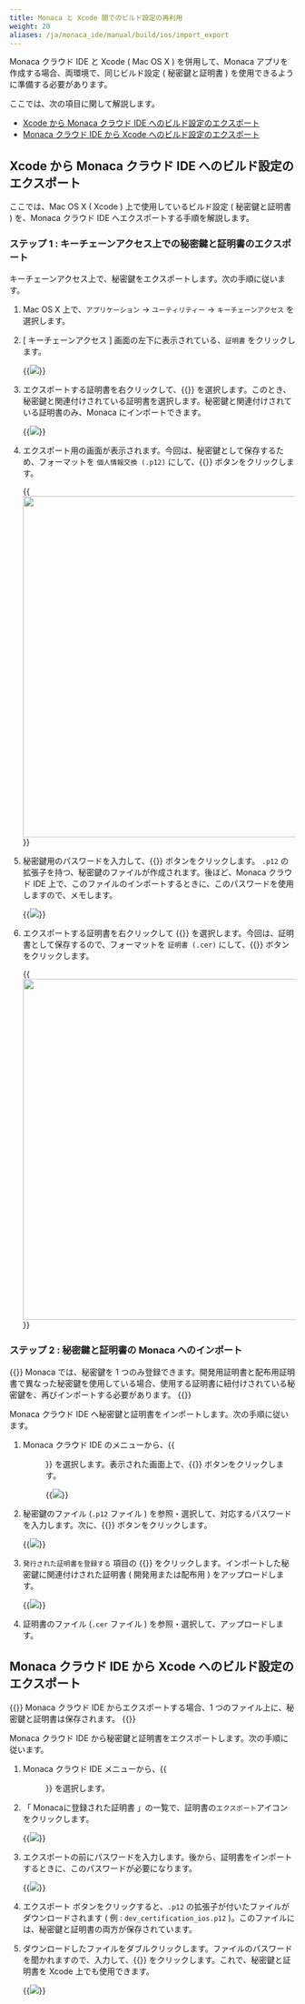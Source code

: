 ```yaml
---
title: Monaca と Xcode 間でのビルド設定の再利用
weight: 20
aliases: /ja/monaca_ide/manual/build/ios/import_export
---
```


Monaca クラウド IDE と Xcode ( Mac OS X ) を併用して、Monaca
アプリを作成する場合、両環境で、同じビルド設定 ( 秘密鍵と証明書 )
を使用できるように準備する必要があります。

ここでは、次の項目に関して解説します。

-   [Xcode から Monaca クラウド IDE へのビルド設定のエクスポート](#xcode-から-monaca-クラウド-ide-へのビルド設定のエクスポート)
-   [Monaca クラウド IDE から Xcode へのビルド設定のエクスポート](#monaca-クラウド-ide-から-xcode-へのビルド設定のエクスポート)

Xcode から Monaca クラウド IDE へのビルド設定のエクスポート
-----------------------------------------------------------

ここでは、Mac OS X ( Xcode ) 上で使用しているビルド設定 ( 秘密鍵と証明書
) を、Monaca クラウド IDE へエクスポートする手順を解説します。

### ステップ 1 : キーチェーンアクセス上での秘密鍵と証明書のエクスポート

キーチェーンアクセス上で、秘密鍵をエクスポートします。次の手順に従います。

1.  Mac OS X 上で、`アプリケーション` &rarr; `ユーティリティー` &rarr; `キーチェーンアクセス`
    を選択します。
2.  \[ キーチェーンアクセス \] 画面の左下に表示されている、`証明書`
    をクリックします。

    {{<img src="/images/monaca_ide/manual/build/import_export/1.png">}}

3.  エクスポートする証明書を右クリックして、{{<guilabel name="「 証明書名 」 を書き出す">}}
    を選択します。このとき、秘密鍵と関連付けされている証明書を選択します。秘密鍵と関連付けされている証明書のみ、Monaca
    にインポートできます。

    {{<img src="/images/monaca_ide/manual/build/import_export/2.png">}}

4.  エクスポート用の画面が表示されます。今回は、秘密鍵として保存するため、フォーマットを
    `個人情報交換 (.p12)` にして、{{<guilabel name="保存">}} ボタンをクリックします。

    {{<img src="/images/monaca_ide/manual/build/import_export/3.png" width="600">}}

5.  秘密鍵用のパスワードを入力して、{{<guilabel name="OK">}} ボタンをクリックします。 `.p12`
    の拡張子を持つ、秘密鍵のファイルが作成されます。後ほど、Monaca
    クラウド IDE
    上で、このファイルのインポートするときに、このパスワードを使用しますので、メモします。

    {{<img src="/images/monaca_ide/manual/build/import_export/4.png">}}

6.  エクスポートする証明書を右クリックして {{<guilabel name="「 証明書名 」 を書き出す">}}
    を選択します。今回は、証明書として保存するので、フォーマットを
    `証明書 (.cer)` にして、{{<guilabel name="保存">}} ボタンをクリックします。

    {{<img src="/images/monaca_ide/manual/build/import_export/5.png" width="600">}}

### ステップ 2 : 秘密鍵と証明書の Monaca へのインポート

{{<note>}}
Monaca では、秘密鍵を 1
つのみ登録できます。開発用証明書と配布用証明書で異なった秘密鍵を使用している場合、使用する証明書に紐付けされている秘密鍵を、再びインポートする必要があります。
{{</note>}}

Monaca クラウド IDE
へ秘密鍵と証明書をインポートします。次の手順に従います。

1.  Monaca クラウド IDE のメニューから、{{<menu menu1="設定" menu2="iOS ビルド設定">}}
    を選択します。表示された画面上で、{{<guilabel name="インポート">}}
    ボタンをクリックします。

    {{<img src="/images/monaca_ide/manual/build/import_export/6.png">}}

2.  秘密鍵のファイル (`.p12` ファイル )
    を参照・選択して、対応するパスワードを入力します。次に、{{<guilabel name="インポート">}}
    ボタンをクリックします。

    {{<img src="/images/monaca_ide/manual/build/import_export/7.png">}}

3.  `発行された証明書を登録する` 項目の {{<guilabel name="証明書のアップロード">}}
    をクリックします。インポートした秘密鍵に関連付けされた証明書 (
    開発用または配布用 ) をアップロードします。

    {{<img src="/images/monaca_ide/manual/build/import_export/8.png">}}

4.  証明書のファイル (`.cer` ファイル )
    を参照・選択して、アップロードします。

Monaca クラウド IDE から Xcode へのビルド設定のエクスポート
-----------------------------------------------------------

{{<note>}}
Monaca クラウド IDE からエクスポートする場合、1
つのファイル上に、秘密鍵と証明書は保存されます。
{{</note>}}

Monaca クラウド IDE
から秘密鍵と証明書をエクスポートします。次の手順に従います。

1.  Monaca クラウド IDE メニューから、{{<menu menu1="設定" menu2="iOS ビルド設定">}}
    を選択します。
2.  「 Monacaに登録された証明書 」の一覧で、証明書の`エクスポート`アイコンをクリックします。

    {{<img src="/images/monaca_ide/manual/build/import_export/9.png">}}

3.  エクスポートの前にパスワードを入力します。後から、証明書をインポートするときに、このパスワードが必要になります。

    {{<img src="/images/monaca_ide/manual/build/import_export/10.png">}}

4.  エクスポート ボタンをクリックすると、`.p12`
    の拡張子が付いたファイルがダウンロードされます ( 例 :
    `dev_certification_ios.p12`
    )。このファイルには、秘密鍵と証明書の両方が保存されています。
5.  ダウンロードしたファイルをダブルクリックします。ファイルのパスワードを聞かれますので、入力して、{{<guilabel name="OK">}}
    をクリックします。これで、秘密鍵と証明書を Xcode
    上でも使用できます。

    {{<img src="/images/monaca_ide/manual/build/import_export/11.png">}}

